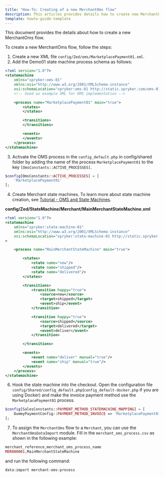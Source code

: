 ```yaml
---
title: "How-To: Creating of a new MerchantOms flow"
description: This articles provides details how to create new MerchantOms flow
template: howto-guide-template
---
```


This document provides the details about how to create a new MerchantOms flow.

To create a new MerchantOms flow, follow the steps:

1. Create a new XML file `config/Zed/oms/MarketplacePayment01.xml`.
2. Add the Demo01 state machine process schema as follows:

```xml
<?xml version="1.0"?>
<statemachine
	xmlns="spryker:oms-01"
	xmlns:xsi="http://www.w3.org/2001/XMLSchema-instance"
	xsi:schemaLocation="spryker:oms-01 http://static.spryker.com/oms-01.xsd">
	<!-- Used as example XML for OMS implementation -->

	<process name="MarketplacePayment01" main="true">
		<states>
		</states>

		<transitions>
		</transitions>

		<events>
		</events>
	</process>
</statemachine>		
```

3. Activate the OMS process in the `config_default.php` in config/shared folder by adding the name of the process `MarketplacePayment01` to the key `[OmsConstants::ACTIVE_PROCESSES]`.

```php
$config[OmsConstants::ACTIVE_PROCESSES] = [
	'MarketplacePayment01'
];
```

4. Create Merchant state machines. To learn more about state machine creation, see [Tutorial - OMS and State Machines](/docs/scos/dev/back-end-development/data-manipulation/creating-an-order-management-system-spryker-commerce-os.html).

**config/Zed/StateMachine/Merchant/MainMerchantStateMachine.xml**

```xml
<?xml version="1.0"?>
<statemachine
    xmlns="spryker:state-machine-01"
    xmlns:xsi="http://www.w3.org/2001/XMLSchema-instance"
    xsi:schemaLocation="spryker:state-machine-01 http://static.spryker.com/state-machine-01.xsd"
>

    <process name="MainMerchantStateMachine" main="true">

        <states>
            <state name="new"/>
            <state name="shipped"/>
            <state name="delivered"/>
        </states>

        <transitions>
            <transition happy="true">
                <source>new</source>
                <target>shipped</target>
                <event>ship</event>
            </transition>

            <transition happy="true">
                <source>shipped</source>
                <target>delivered</target>
                <event>deliver</event>
            </transition>

        </transitions>

        <events>
            <event name="deliver" manual="true"/>
            <event name="ship" manual="true"/>  
        </events>
    </process>
</statemachine>
```

6. Hook the state machine into the checkout.
Open the configuration file `config/Shared/config_default.php`(`config_default-docker.php` if you are using Docker) and make the invoice payment method use the `MarketplacePayment01` process.

```php
$config[SalesConstants::PAYMENT_METHOD_STATEMACHINE_MAPPING] = [
    DummyPaymentConfig::PAYMENT_METHOD_INVOICE => 'MarketplacePayment01',
];
```

7. To assign the `MerchantOms` flow to a `Merchant`, you can use the `MerchantOmsDataImport` module.
Fill in the `merchant_oms_process.csv` as shown in the following example:

```php
merchant_reference,merchant_oms_process_name
MER000001,MainMerchantStateMachine
```
and run the following command:

```bash
data:import merchant-oms-process
```
